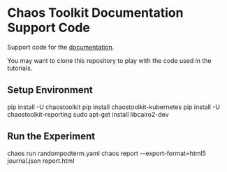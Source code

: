 # Chaos Toolkit Documentation Support Code

Support code for the [documentation](https://docs.chaostoolkit.org).

You may want to clone this repository to play with the code used in the
tutorials.

Setup Environment
---------------------------------------
pip install -U chaostoolkit
pip install chaostoolkit-kubernetes
pip install -U chaostoolkit-reporting
sudo apt-get install libcairo2-dev

Run the Experiment
----------------------------------------
chaos run randompodterm.yaml
chaos report --export-format=html5 journal.json report.html